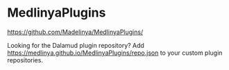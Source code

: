 # MedlinyaPlugins
https://github.com/Madelinya/MedlinyaPlugins/

Looking for the Dalamud plugin repository? Add https://medlinya.github.io/MedlinyaPlugins/repo.json to your custom plugin repositories.
